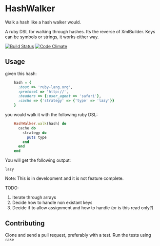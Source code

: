 # HashWalker

Walk a hash like a hash walker would.

A ruby DSL for walking through hashes. Its the reverse of XmlBuilder. Keys can be symbols or strings, it works either way.

[![Build Status](https://secure.travis-ci.org/galori/hash-walker.png?branch=master)](http://travis-ci.org/galori/hash-walker) [![Code Climate](https://codeclimate.com/github/galori/hash-walker.png)](https://codeclimate.com/github/galori/hash-walker)


## Usage

given this hash:

```ruby
    hash = {
      :host => 'ruby-lang.org',
      :protocol => 'http://',
      :headers => {:user_agent => 'safari'},
      :cache => {'strategy' => {'type' => 'lazy'}}
    }
```

you would walk it with the following ruby DSL:

```ruby
    HashWalker.walk(hash) do
      cache do
        strategy do
          puts type
        end
      end
    end
```

You will get the following output:

```
lazy
```

Note: This is in development and it is not feature complete.

TODO:

1. Iterate through arrays
2. Decide how to handle non existant keys
3. Decide if to allow assignment and how to handle (or is this read only?)

## Contributing

Clone and send a pull request, preferably with a test.
Run the tests using `rake`